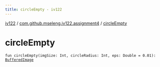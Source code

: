 ```yaml
---
title: circleEmpty - iv122
---
```


[iv122](../index.md) / [com.github.mseleng.iv122.assignment4](index.md) / [circleEmpty](.)

# circleEmpty

`fun circleEmpty(imgSize: Int, circleRadius: Int, eps: Double = 0.01): `[`BufferedImage`](http://docs.oracle.com/javase/6/docs/api/java/awt/image/BufferedImage.html)